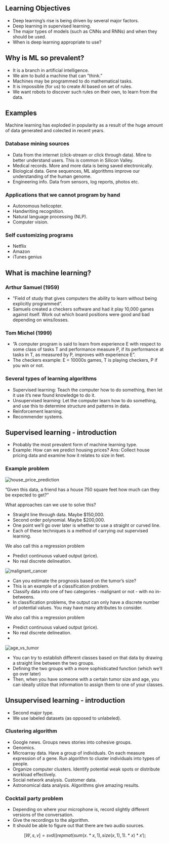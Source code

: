 ## Learning Objectives
* Deep learning’s rise is being driven by several major factors.
* Deep learning in supervised learning.
* The major types of models (such as CNNs and RNNs) and when they should be used.
* When is deep learning appropriate to use?

## Why is ML so prevalent?
* It is a branch in artificial intelligence.
* We aim to build a machine that can ”think.”
* Machines may be programmed to do mathematical tasks.
* It is impossible (for us) to create AI based on set of rules.
* We want robots to discover such rules on their own, to learn from the data.

## Examples
Machine learning has exploded in popularity as a result of the huge amount of data generated and colected in recent years.

### Database mining sources
* Data from the internet (click-stream or click through data). Mine to better understand users. This is common in Silicon Valley.
* Medical records. More and more data is being saved electronically.
* Biological data. Gene sequences, ML algorithms improve our understanding of the human genome.
* Engineering info. Data from sensors, log reports, photos etc. 

### Applications that we cannot program by hand
* Autonomous helicopter.
* Handwriting recognition.
* Natural language processing (NLP).
* Computer vision.

### Self customizing programs
* Netflix
* Amazon
* iTunes genius

## What is machine learning?

### Arthur Samuel (1959)
* ”Field of study that gives computers the ability to learn without being explicitly programmed”.
* Samuels created a checkers software and had it play 10,000 games against itself. Work out which board positions were good and bad depending on wins/losses.

### Tom Michel (1999)
* ”A computer program is said to learn from experience E with respect to some class of tasks T and performance measure P, if its performance at tasks in T, as measured by P, improves with experience E”.
* The checkers example: E = 10000s games, T is playing checkers, P if you win or not.

### Several types of learning algorithms
* Supervised learning: Teach the computer how to do something, then let it use it’s new found knowledge to do it.
* Unsupervised learning: Let the computer learn how to do something, and use this to determine structure and patterns in data.
* Reinforcement learning.
* Recommender systems.

## Supervised learning - introduction

* Probably the most prevalent form of machine learning type.
* Example: How can we predict housing prices? Ans: Collect house pricing data and examine how it relates to size in feet.

### Example problem

![house_price_prediction](https://user-images.githubusercontent.com/37275728/201469371-44d7837e-be00-4328-a978-0a63783e08c1.png)

”Given this data, a friend has a house 750 square feet how much can they be expected to get?”

What approaches can we use to solve this?
* Straight line through data. Maybe $150,000.
* Second order polynomial. Maybe $200,000.
* One point we’ll go over later is whether to use a straight or curved line.
* Each of these techniques is a method of carrying out supervised learning.

We also call this a regression problem
* Predict continuous valued output (price).
* No real discrete delineation.

![malignant_cancer](https://user-images.githubusercontent.com/37275728/201469417-2f5449d2-62b4-4f36-8eb2-77abc4cb0adf.png)

* Can you estimate the prognosis based on the tumor’s size?
* This is an example of a classification problem.
* Classify data into one of two categories - malignant or not - with no in- betweens.
* In classification problems, the output can only have a discrete number of potential values.
You may have many attributes to consider.

We also call this a regression problem
* Predict continuous valued output (price).
* No real discrete delineation.
* 
![age_vs_tumor](https://user-images.githubusercontent.com/37275728/201469444-d574fbc0-8ed9-4378-a8a4-9c8f44062199.png)

* You can try to establish different classes based on that data by drawing a straight line between the two groups.
* Defining the two groups with a more sophisticated function (which we’ll go over later)
* Then, when you have someone with a certain tumor size and age, you can ideally utilize that information to assign them to one of your classes.

## Unsupervised learning - introduction
* Second major type.
* We use labeled datasets (as opposed to unlabeled).

### Clustering algorithm
* Google news. Groups news stories into cohesive groups.
* Genomics.
* Microarray data. Have a group of individuals. On each measure expression of a gene. Run algorithm to cluster individuals into types of people.
* Organize computer clusters. Identify potential weak spots or distribute workload effectively.
* Social network analysis. Customer data.
* Astronomical data analysis. Algorithms give amazing results.

### Cocktail party problem
* Depending on where your microphone is, record slightly different versions of the conversation.
* Give the recordings to the algorithm.
* It should be able to figure out that there are two audio sources.

$$[W,s,v] = svd((repmat(sum(x.*x,1), size(x,1),1).*x)*x');$$
